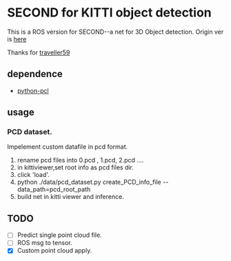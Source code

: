 # SECOND for KITTI object detection

This is a ROS version for SECOND--a net for 3D Object detection. Origin ver is [here](https://github.com/traveller59/second.pytorch)

Thanks for [traveller59](https://github.com/traveller59)

## dependence

* [python-pcl](https://github.com/strawlab/python-pcl)

## usage

### PCD dataset.

Impelement custom datafile in pcd format.

1. rename pcd files into 0.pcd , 1.pcd, 2.pcd ....
2. in kittiviewer,set root info as pcd files dir.
3. click 'load'.
4. python ./data/pcd_dataset.py create_PCD_info_file --data_path=pcd_root_path
5. build net in kitti viewer and inference.

## TODO

- [ ] Predict single point cloud file.
- [ ] ROS msg to tensor.
- [x] Custom point cloud apply.
